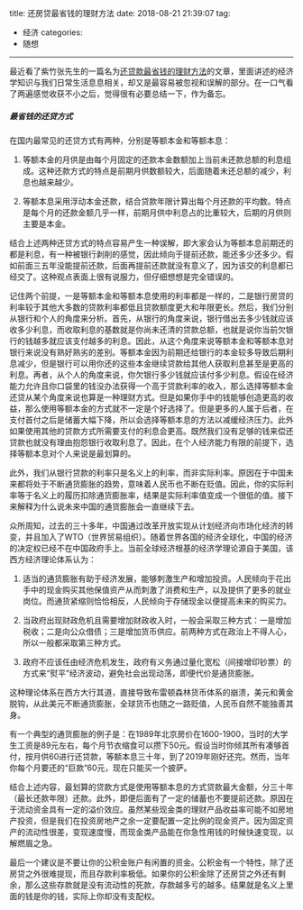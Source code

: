 title: 还房贷最省钱的理财方法
date: 2018-08-21 21:39:07
tag:
- 经济
categories:
- 随想

---

最近看了紫竹张先生的一篇名为[还贷款最省钱的理财方法](https://mp.weixin.qq.com/s?__biz=MzAxNDczNTk5MQ==&mid=2651730253&idx=1&sn=f0d5cacc1d180fdb3407311affbb89f2&chksm=80745e55b703d7430507e78469a2a3f4639ef30f8b43d3d6574d8328ae4869d6be49ea23088b&mpshare=1&scene=1&srcid=0820Xnj0x8xfXItvqdGxpfLR&key=fee773bf85a574f5c9b8985f5c4ee09210d769c87a720f5652cfec05e148fbf688c0964752d7765499411b591f4c39829f44009bd07580279982335beb674ad9481f3fa5b1cee2fc8a241c44bde6b8f9&ascene=0&uin=MjM2ODI5NjEyMA%3D%3D)的文章，里面讲述的经济学知识与我们日常生活息息相关，却又是最容易被忽视和误解的部分。在一口气看了两遍感觉收获不小之后，觉得很有必要总结一下，作为备忘。

<!-- more -->

##### 最省钱的还贷方式

在国内最常见的还贷方式有两种，分别是等额本金和等额本息：

1. 等额本金的月供是由每个月固定的还款本金数额加上当前未还款总额的利息组成。这种还款方式的特点是前期月供数额较大，后面随着未还总额的减少，利息也越来越少。

2. 等额本息采用浮动本金还款，结合贷款年限计算出每个月还款的平均数。特点是每个月的还款金额几乎一样，前期月供中利息占的比重较大，后期的月供则主要是本金。

结合上述两种还贷方式的特点容易产生一种误解，即大家会认为等额本息前期还的都是利息，有一种被银行剥削的感觉，因此倾向于提前还款，能还多少还多少。假如前面三五年没能提前还款，后面再提前还款就没有意义了，因为该交的利息都已经交了。这种观点表面上很有说服力，但仔细想想是完全错误的。

记住两个前提，一是等额本金和等额本息使用的利率都是一样的，二是银行房贷的利率较于其他大多数的贷款利率都低且贷款额度更大和年限更长。然后，我们分别从银行和个人的角度来分析。首先，从银行的角度来说，银行借出去多少钱就应该收多少利息，而收取利息的基数就是你尚未还清的贷款总额，也就是说你当前欠银行的钱越多就应该支付越多的利息。因此，从这个角度来说等额本金和等额本息对银行来说没有熟好熟劣的差别。等额本金因为前期还给银行的本金较多导致后期利息减少，但是银行可以用你还的这些本金继续贷款给其他人获取利息甚至是更高的利息。再者，从个人的角度来说，你欠银行多少钱就应该付多少利息。假设在经济能力允许且你口袋里的钱没办法获得一个高于贷款利率的收入，那么选择等额本金还贷从某个角度来说也算是一种理财方式。但是如果你手中的钱能够创造更高的收益，那么使用等额本金的方式就不一定是个好选择了。但是更多的人属于后者，在支付首付之后是储蓄大幅下降，所以会选择等额本息的方法以减缓经济压力。此外如果使用其他的贷款方式所需要支付的利息会更高。既然我们没有足够的钱来偿还贷款也就没有理由抱怨银行收取利息了。因此，在个人经济能力有限的前提下，选择等额本息对个人来说是最划算的。

此外，我们从银行贷款的利率只是名义上的利率，而非实际利率。原因在于中国未来都将处于不断通货膨胀的趋势，意味着人民币也不断在贬值。因此，你的实际利率等于名义上的履历扣除通货膨胀率，结果是实际利率值变成一个很低的值。接下来解释为什么说未来中国的通货膨胀会一直继续下去。

众所周知，过去的三十多年，中国通过改革开放实现从计划经济向市场化经济的转变，并且加入了WTO（世界贸易组织）。随着世界各国的经济全球化，中国的经济的决定权已经不在中国政府手上。当前全球经济根基的经济学理论源自于美国，该西方经济理论体系认为：

1. 适当的通货膨胀有助于经济发展，能够刺激生产和增加投资。人民倾向于花出手中的现金购买其他保值资产从而刺激了消费和生产，以及提供了更多的就业岗位。而通货紧缩则恰恰相反，人民倾向于存储现金以便提高未来的购买力。

2. 当政府出现财政危机且需要增加财政收入时，一般会采取三种方式：一是增加税收；二是向公众借债；三是增加货币供应。前两种方式在政治上不得人心，所以一般都采取第三种方式。

3. 政府不应该任由经济危机发生，政府有义务通过量化宽松（间接增印钞票）的方式来“熨平”经济波动，避免社会出现动荡，即便代价是通货膨胀。

这种理论体系在西方大行其道，直接导致布雷顿森林货币体系的崩溃，美元和黄金脱钩，从此美元不断通货膨胀，全球货币也随之一路贬值，人民币自然不能独善其身。

有一个典型的通货膨胀的例子是：在1989年北京房价在1600-1900，当时的大学生工资是89元左右，每个月节衣缩食可以攒下50元。假设当时你倾其所有凑够首付，按月供60进行还贷款，等额本息三十年，到了2019年刚好还完。然而，当年你每个月要还的“巨款”60元，现在只能买一个披萨。

结合上述内容，最划算的贷款方式是使用等额本息的方式贷款最大金额，分三十年（最长还款年限）还款。此外，即便后面有了一定的储蓄也不要提前还款。原因在于流动资金具有一定的溢价效应。虽然某些现金类的理财产品收益率可能不如房地产投资，但是我们在投资房地产之余一定要配置一定比例的现金资产。因为固定资产的流动性很差，变现速度慢，而现金类产品能在你急性用钱的时候快速变现，以解燃眉之急。

最后一个建议是不要让你的公积金账户有闲置的资金。公积金有一个特性，除了还房贷之外很难提现，而且存款利率极低。如果你的公积金除了还房贷之外还有剩余，那么这些存款就是没有流动性的死款，存款越多亏的越多。结果就是名义上里面的钱是你的钱，实际上你却没有支配权。







